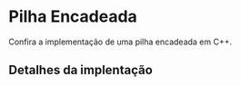 # Pilha Encadeada

Confira a implementação de uma pilha encadeada em C++.

## Detalhes da implentação